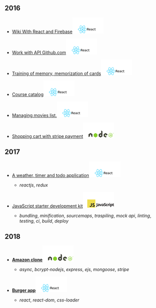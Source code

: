 ## 2016

* [Wiki With React and Firebase](https://github.com/it-spectre-ru/react-firebase)![ReactJS](./reactjs.png "ReactJS")

* [Work with API Github.com](https://github.com/it-spectre-ru/react-api-github)![ReactJS](./reactjs.png "ReactJS")

* [Training of memory, memorization of cards](https://github.com/it-spectre-ru/react-flash_card)![ReactJS](./reactjs.png "ReactJS")

* [Course catalog](https://github.com/it-spectre-ru/react-catalog)![ReactJS](./reactjs.png "ReactJS")

* [Managing movies list.](https://github.com/it-spectre-ru/react-movies)![ReactJS](./reactjs.png "ReactJS")

* [Shopping cart with stripe payment](https://github.com/it-spectre-ru/nodejs-shopping-cart)![NodeJS](./nodejs.png "NodeJS Project")


## 2017

* [A weather, timer and todo application](https://github.com/it-spectre-ru/react-complete)![ReactJS](./reactjs.png "ReactJS")

	- _reactjs_,  _redux_

* [JavaScript starter development kit](https://github.com/it-spectre-ru/js-starter-kit)![JS](./js.png "JS Starter Kit")

	- _bundling_,  _minification_,  _sourcemaps_,  _traspiling_,  _mock api_, _linting_, _testing_, _ci_, _build_, _deploy_


## 2018

* [**Amazon clone**](https://github.com/it-spectre-ru/e-commerce)![NodeJS](./nodejs.png "NodeJS Project")

	- _async_,  _bcrypt-nodejs_,  _express_,  _ejs_,  _mongoose_, _stripe_

* [**Burger app**]()![ReactJS](./reactjs.png "ReactJS")

	- _react_,  _react-dom_,  _css-loader_